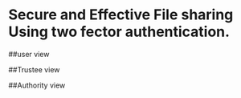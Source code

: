 # Secure and Effective File sharing Using two fector authentication.


##user view


##Trustee view


##Authority view
